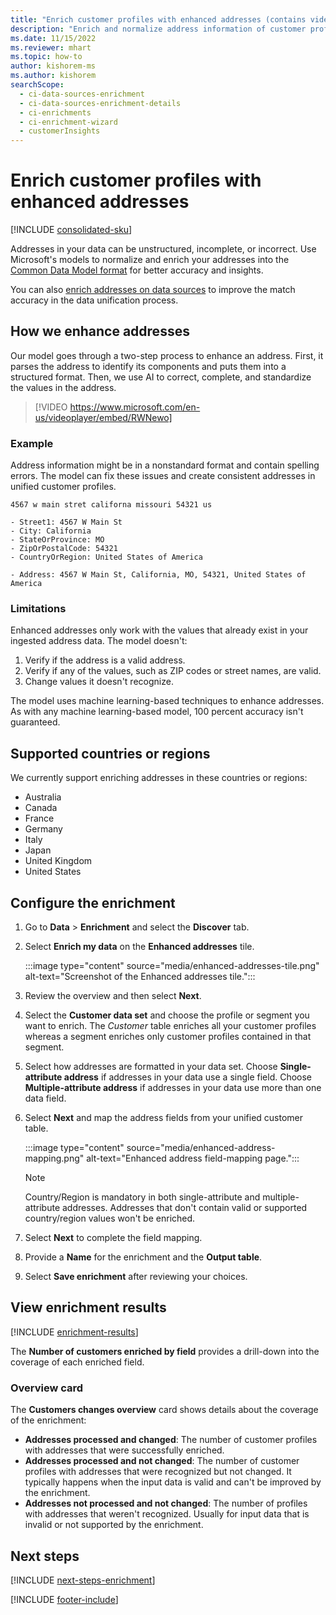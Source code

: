 ```yaml
---
title: "Enrich customer profiles with enhanced addresses (contains video)"
description: "Enrich and normalize address information of customer profiles with Microsoft's models."
ms.date: 11/15/2022
ms.reviewer: mhart
ms.topic: how-to
author: kishorem-ms
ms.author: kishorem
searchScope: 
  - ci-data-sources-enrichment
  - ci-data-sources-enrichment-details
  - ci-enrichments
  - ci-enrichment-wizard
  - customerInsights
---
```


# Enrich customer profiles with enhanced addresses

[!INCLUDE [consolidated-sku](./includes/consolidated-sku.md)]

Addresses in your data can be unstructured, incomplete, or incorrect. Use Microsoft's models to normalize and enrich your addresses into the [Common Data Model format](/common-data-model/schema/core/applicationcommon/address) for better accuracy and insights.

You can also [enrich addresses on data sources](data-sources-enrichment.md) to improve the match accuracy in the data unification process. 

## How we enhance addresses

Our model goes through a two-step process to enhance an address. First, it parses the address to identify its components and puts them into a structured format. Then, we use AI to correct, complete, and standardize the values in the address.

> [!VIDEO https://www.microsoft.com/en-us/videoplayer/embed/RWNewo]

### Example

Address information might be in a nonstandard format and contain spelling errors. The model can fix these issues and create consistent addresses in unified customer profiles.

```Input
4567 w main stret californa missouri 54321 us
```

```Output
- Street1: 4567 W Main St
- City: California
- StateOrProvince: MO
- ZipOrPostalCode: 54321
- CountryOrRegion: United States of America

- Address: 4567 W Main St, California, MO, 54321, United States of America
```

### Limitations

Enhanced addresses only work with the values that already exist in your ingested address data. The model doesn't:

1. Verify if the address is a valid address.
2. Verify if any of the values, such as ZIP codes or street names, are valid.
3. Change values it doesn't recognize.

The model uses machine learning-based techniques to enhance addresses. As with any machine learning-based model, 100 percent accuracy isn't guaranteed.

## Supported countries or regions

We currently support enriching addresses in these countries or regions:

- Australia
- Canada
- France
- Germany
- Italy
- Japan
- United Kingdom
- United States

## Configure the enrichment

1. Go to **Data** > **Enrichment** and select the **Discover** tab.

1. Select **Enrich my data** on the **Enhanced addresses** tile.

   :::image type="content" source="media/enhanced-addresses-tile.png" alt-text="Screenshot of the Enhanced addresses tile.":::

1. Review the overview and then select **Next**.

1. Select the **Customer data set** and choose the profile or segment you want to enrich. The *Customer* table enriches all your customer profiles whereas a segment enriches only customer profiles contained in that segment.

1. Select how addresses are formatted in your data set. Choose **Single-attribute address** if addresses in your data use a single field. Choose **Multiple-attribute address** if addresses in your data use more than one data field.

1. Select **Next** and map the address fields from your unified customer table.

    :::image type="content" source="media/enhanced-address-mapping.png" alt-text="Enhanced address field-mapping page.":::

   > [!NOTE]
   > Country/Region is mandatory in both single-attribute and multiple-attribute addresses. Addresses that don't contain valid or supported country/region values won't be enriched.

1. Select **Next** to complete the field mapping.

1. Provide a **Name** for the enrichment and the **Output table**.

1. Select **Save enrichment** after reviewing your choices.

## View enrichment results

[!INCLUDE [enrichment-results](includes/enrichment-results.md)]

The **Number of customers enriched by field** provides a drill-down into the coverage of each enriched field.

### Overview card

The **Customers changes overview** card shows details about the coverage of the enrichment:

- **Addresses processed and changed**: The number of customer profiles with addresses that were successfully enriched.
- **Addresses processed and not changed**: The number of customer profiles with addresses that were recognized but not changed. It typically happens when the input data is valid and can't be improved by the enrichment.
- **Addresses not processed and not changed**: The number of profiles with addresses that weren't recognized. Usually for input data that is invalid or not supported by the enrichment.

## Next steps

[!INCLUDE [next-steps-enrichment](includes/next-steps-enrichment.md)]

[!INCLUDE [footer-include](includes/footer-banner.md)]

